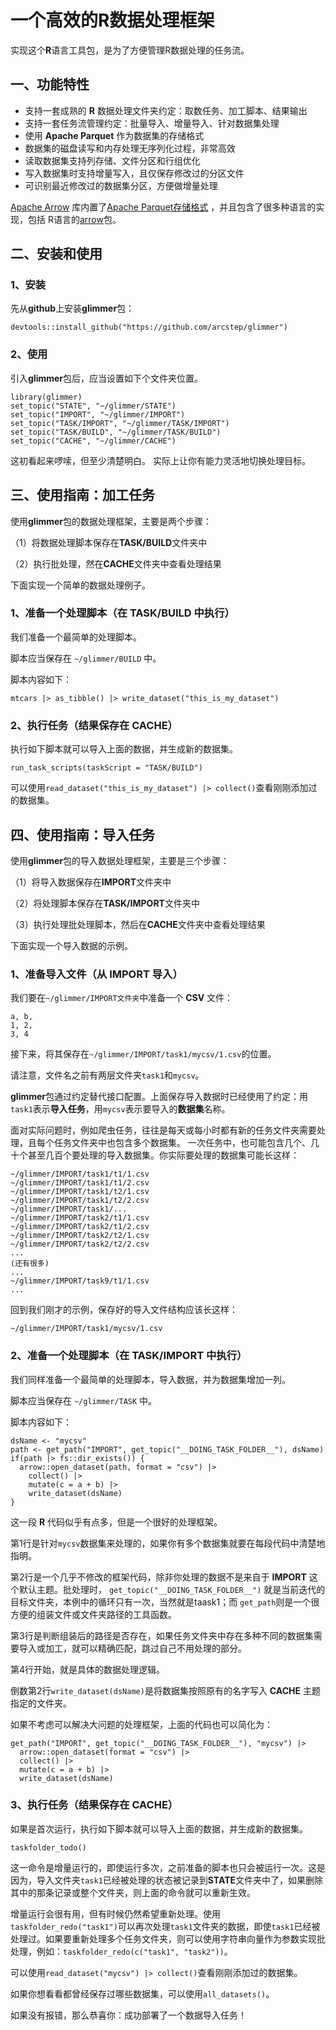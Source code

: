 # 一个高效的R数据处理框架

实现这个**R**语言工具包，是为了方便管理R数据处理的任务流。

## 一、功能特性

-   支持一套成熟的 **R** 数据处理文件夹约定：取数任务、加工脚本、结果输出
-   支持一套任务流管理约定：批量导入、增量导入、针对数据集处理
-   使用 **Apache Parquet** 作为数据集的存储格式
-   数据集的磁盘读写和内存处理无序列化过程，非常高效
-   读取数据集支持列存储、文件分区和行组优化
-   写入数据集时支持增量写入，且仅保存修改过的分区文件
-   可识别最近修改过的数据集分区，方便做增量处理

[Apache Arrow](https://arrow.apache.org/) 库内置了[Apache Parquet存储格式](https://github.com/apache/parquet-format) ，并且包含了很多种语言的实现，包括 R语言的[arrow](https://arrow.apache.org/docs/r/)包。

## 二、安装和使用

### 1、安装

先从**github**上安装**glimmer**包：

```{r}
devtools::install_github("https://github.com/arcstep/glimmer")
```

### 2、使用

引入**glimmer**包后，应当设置如下个文件夹位置。

```{r}
library(glimmer)
set_topic("STATE", "~/glimmer/STATE")
set_topic("IMPORT", "~/glimmer/IMPORT")
set_topic("TASK/IMPORT", "~/glimmer/TASK/IMPORT")
set_topic("TASK/BUILD", "~/glimmer/TASK/BUILD")
set_topic("CACHE", "~/glimmer/CACHE")
```

这初看起来啰嗦，但至少清楚明白。 实际上让你有能力灵活地切换处理目标。

## 三、使用指南：加工任务

使用**glimmer**包的数据处理框架，主要是两个步骤：

（1）将数据处理脚本保存在**TASK/BUILD**文件夹中

（2）执行批处理，然在**CACHE**文件夹中查看处理结果

下面实现一个简单的数据处理例子。

### 1、准备一个处理脚本（在 TASK/BUILD 中执行）

我们准备一个最简单的处理脚本。

脚本应当保存在 `~/glimmer/BUILD` 中。

脚本内容如下：

```{r}
mtcars |> as_tibble() |> write_dataset("this_is_my_dataset")
```

### 2、执行任务（结果保存在 CACHE）

执行如下脚本就可以导入上面的数据，并生成新的数据集。

```{r}
run_task_scripts(taskScript = "TASK/BUILD")
```

可以使用`read_dataset("this_is_my_dataset") |> collect()`查看刚刚添加过的数据集。

## 四、使用指南：导入任务

使用**glimmer**包的导入数据处理框架，主要是三个步骤：

（1）将导入数据保存在**IMPORT**文件夹中

（2）将处理脚本保存在**TASK/IMPORT**文件夹中

（3）执行处理批处理脚本，然后在**CACHE**文件夹中查看处理结果

下面实现一个导入数据的示例。

### 1、准备导入文件（从 IMPORT 导入）

我们要在`~/glimmer/IMPORT文件夹`中准备一个 **CSV** 文件：

```{csv}
a, b,
1, 2,
3, 4
```

接下来，将其保存在`~/glimmer/IMPORT/task1/mycsv/1.csv`的位置。

请注意，文件名之前有两层文件夹`task1`和`mycsv`。

**glimmer**包通过约定替代接口配置。上面保存导入数据时已经使用了约定：用`task1`表示**导入任务**，用`mycsv`表示要导入的**数据集**名称。

面对实际问题时，例如爬虫任务，往往是每天或每小时都有新的任务文件夹需要处理，且每个任务文件夹中也包含多个数据集。 一次任务中，也可能包含几个、几十个甚至几百个要处理的导入数据集。你实际要处理的数据集可能长这样：

```{bash}
~/glimmer/IMPORT/task1/t1/1.csv
~/glimmer/IMPORT/task1/t1/2.csv
~/glimmer/IMPORT/task1/t2/1.csv
~/glimmer/IMPORT/task1/t2/2.csv
~/glimmer/IMPORT/task1/...
~/glimmer/IMPORT/task2/t1/1.csv
~/glimmer/IMPORT/task2/t1/2.csv
~/glimmer/IMPORT/task2/t2/1.csv
~/glimmer/IMPORT/task2/t2/2.csv
...
(还有很多)
...
~/glimmer/IMPORT/task9/t1/1.csv
...
```

回到我们刚才的示例，保存好的导入文件结构应该长这样：

```{bash}
~/glimmer/IMPORT/task1/mycsv/1.csv
```

### 2、准备一个处理脚本（在 TASK/IMPORT 中执行）

我们同样准备一个最简单的处理脚本，导入数据，并为数据集增加一列。

脚本应当保存在 `~/glimmer/TASK` 中。

脚本内容如下：

```{r}
dsName <- "mycsv"
path <- get_path("IMPORT", get_topic("__DOING_TASK_FOLDER__"), dsName)
if(path |> fs::dir_exists()) {
  arrow::open_dataset(path, format = "csv") |>
    collect() |>
    mutate(c = a + b) |>
    write_dataset(dsName)
}
```

这一段 **R** 代码似乎有点多，但是一个很好的处理框架。

第1行是针对`mycsv`数据集来处理的，如果你有多个数据集就要在每段代码中清楚地指明。

第2行是一个几乎不修改的框架代码，除非你处理的数据不是来自于 **IMPORT** 这个默认主题。批处理时， `get_topic("__DOING_TASK_FOLDER__")` 就是当前迭代的目标文件夹，本例中的循环只有一次，当然就是taask1；而 `get_path`则是一个很方便的组装文件或文件夹路径的工具函数。

第3行是判断组装后的路径是否存在，如果任务文件夹中存在多种不同的数据集需要导入或加工，就可以精确匹配，跳过自己不用处理的部分。

第4行开始，就是具体的数据处理逻辑。

倒数第2行`write_dataset(dsName)`是将数据集按照原有的名字写入 **CACHE** 主题指定的文件夹。

如果不考虑可以解决大问题的处理框架，上面的代码也可以简化为：

```{r}
get_path("IMPORT", get_topic("__DOING_TASK_FOLDER__"), "mycsv") |>
  arrow::open_dataset(format = "csv") |>
  collect() |>
  mutate(c = a + b) |>
  write_dataset(dsName)
```

### 3、执行任务（结果保存在 CACHE）

如果是首次运行，执行如下脚本就可以导入上面的数据，并生成新的数据集。

```{r}
taskfolder_todo()
```

这一命令是增量运行的，即使运行多次，之前准备的脚本也只会被运行一次。这是因为，导入文件夹`task1`已经被处理的状态被记录到**STATE**文件夹中了，如果删除其中的那条记录或整个文件夹，则上面的命令就可以重新生效。

增量运行会很有用，但有时候仍然希望重新处理。使用`taskfolder_redo("task1")`可以再次处理`task1`文件夹的数据，即使`task1`已经被处理过。如果要重新处理多个任务文件夹，则可以使用字符串向量作为参数实现批处理，例如：`taskfolder_redo(c("task1", "task2"))`。

可以使用`read_dataset("mycsv") |> collect()`查看刚刚添加过的数据集。

如果你想看看都曾经保存过哪些数据集，可以使用`all_datasets()`。

如果没有报错，那么恭喜你：成功部署了一个数据导入任务！
